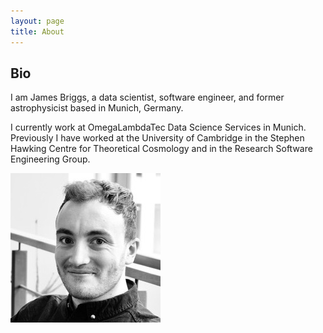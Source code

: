 ```yaml
---
layout: page 
title: About
---
```


## Bio

<div class="row">

<div class="col-md-8">

I am James Briggs, a data scientist, software engineer, and former astrophysicist based in Munich, Germany.

I currently work at OmegaLambdaTec Data Science Services in Munich. Previously I have worked at the University of Cambridge in the Stephen Hawking Centre for Theoretical Cosmology and in the Research Software Engineering Group.

</div>

<div class="col-md-4">

![me](/images/about/me.jpg)

</div>
</div>


